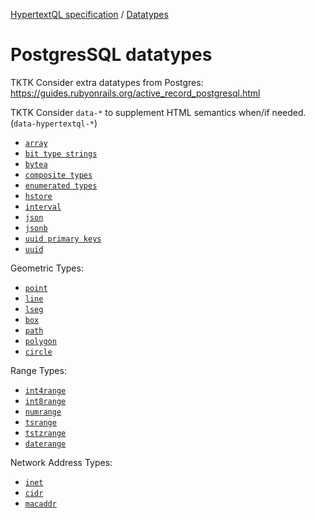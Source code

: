 [HypertextQL specification](../../README.md) / [Datatypes](../README.md)

# PostgresSQL datatypes

TKTK Consider extra datatypes from Postgres: https://guides.rubyonrails.org/active_record_postgresql.html

TKTK Consider `data-*` to supplement HTML semantics when/if needed. (`data-hypertextql-*`)

- [`array`](array.md)
- [`bit type strings`](bit_string_types.md)
- [`bytea`](bytea.md)
- [`composite types`](composite_types.md)
- [`enumerated types`](enumerated_types.md)
- [`hstore`](hstore.md)
- [`interval`](interval.md)
- [`json`](json.md)
- [`jsonb`](jsonb.md)
- [`uuid primary keys`](uuid_primary_keys.md)
- [`uuid`](uuid.md)

Geometric Types:

- [`point`](point.md)
- [`line`](line.md)
- [`lseg`](lseg.md)
- [`box`](box.md)
- [`path`](path.md)
- [`polygon`](polygon.md)
- [`circle`](circle.md)

Range Types:

- [`int4range`](int4range.md)
- [`int8range`](int8range.md)
- [`numrange`](numrange.md)
- [`tsrange`](tsrange.md)
- [`tstzrange`](tstzrange.md)
- [`daterange`](daterange.md)

Network Address Types:

- [`inet`](inet.md)
- [`cidr`](cidr.md)
- [`macaddr`](macaddr.md)
